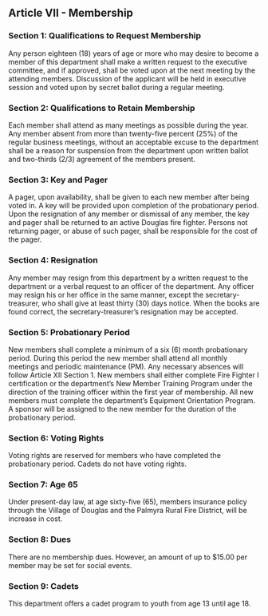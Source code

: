## Article VII - Membership

### Section 1: Qualifications to Request Membership

Any person eighteen (18) years of age or more who may desire to become a member of this department shall make a written request to the executive committee, and if approved, shall be voted upon at the next meeting by the attending members. Discussion of the applicant will be held in executive session and voted upon by secret ballot during a regular meeting.

### Section 2: Qualifications to Retain Membership

Each member shall attend as many meetings as possible during the year. Any member absent from more than twenty-five percent (25%) of the regular business meetings, without an acceptable excuse to the department shall be a reason for suspension from the department upon written ballot and two-thirds (2/3) agreement of the members present.

### Section 3: Key and Pager

A pager, upon availability, shall be given to each new member after being voted in. A key will be provided upon completion of the probationary period. Upon the resignation of any member or dismissal of any member, the key and pager shall be returned to an active Douglas fire fighter. Persons not returning pager, or abuse of such pager, shall be responsible for the cost of the pager.

### Section 4: Resignation

Any member may resign from this department by a written request to the department or a verbal request to an officer of the department. Any officer may resign his or her office in the same manner, except the secretary-treasurer, who shall give at least thirty (30) days notice. When the books are found correct, the secretary-treasurer’s resignation may be accepted.

### Section 5: Probationary Period

New members shall complete a minimum of a six (6) month probationary period. During this period the new member shall attend all monthly meetings and periodic maintenance (PM). Any necessary absences will follow Article XII Section 1. New members shall either complete Fire Fighter I certification or the department’s New Member Training Program under the direction of the training officer within the first year of membership. All new members must complete the department’s Equipment Orientation Program. A sponsor will be assigned to the new member for the duration of the probationary period.

### Section 6: Voting Rights

Voting rights are reserved for members who have completed the probationary period. Cadets do not have voting rights.

### Section 7: Age 65

Under present-day law, at age sixty-five (65), members insurance policy through the Village of Douglas and the Palmyra Rural Fire District, will be increase in cost.

### Section 8: Dues

There are no membership dues. However, an amount of up to $15.00 per member may be set for social events.

### Section 9: Cadets

This department offers a cadet program to youth from age 13 until age 18.
